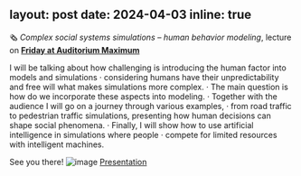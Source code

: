 
layout: post
date: 2024-04-03
inline: true
---
🗞 _Complex social systems simulations – human behavior modeling_, lecture on [**Friday at Auditorium Maximum**]( https://www.linkedin.com/feed/update/urn:li:activity:7178375135991631873/)


I will be talking about how challenging is introducing the human factor into models and simulations · considering humans have their unpredictability and free will what makes simulations more complex. · The main question is how do we incorporate these aspects into modeling. · Together with the audience I will go on a journey through various examples, · from road traffic to pedestrian traffic simulations, presenting how human decisions can shape social phenomena. · Finally, I will show how to use artificial intelligence in simulations where people · compete for limited resources with intelligent machines.

See you there!
![image](https://media.licdn.com/dms/image/D4D22AQGnqy4fTO7XgA/feedshare-shrink_1280/0/1711360946141?e=1715212800&v=beta&t=yy8YmkhBs_ORaZcfzCZCvGw9pgdldifMNH4kYxRtRLU)
[Presentation](https://github.com/RafalKucharskiPK/rafalkucharskipk.github.io/blob/master/assets/pdf/sfi.pdf)
